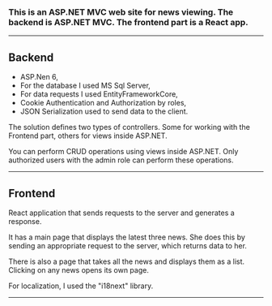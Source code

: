 ### This is an ASP.NET MVC web site for news viewing. The backend is ASP.NET MVC. The frontend part is a React app.
***
## Backend
* ASP.Nen 6,
* For the database I used MS Sql Server,
* For data requests I used EntityFrameworkCore,
* Cookie Authentication and Authorization by roles,
* JSON Serialization used to send data to the client.

The solution defines two types of controllers. Some for working with the Frontend part, others for views inside ASP.NET.

You can perform CRUD operations using views inside ASP.NET. Only authorized users with the admin role can perform these operations.

***
## Frontend

React application that sends requests to the server and generates a response.

It has a main page that displays the latest three news. She does this by sending an appropriate request to the server, which returns data to her.

There is also a page that takes all the news and displays them as a list. Clicking on any news opens its own page.

For localization, I used the "i18next" library.
***
